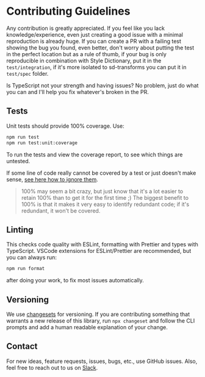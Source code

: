 # Contributing Guidelines

Any contribution is greatly appreciated. If you feel like you lack knowledge/experience, even just creating a good issue with a minimal reproduction is already huge.
If you can create a PR with a failing test showing the bug you found, even better, don't worry about putting the test in the perfect location but as a rule of thumb, if your bug is only reproducible in combination with Style Dictionary, put it in the `test/integration`, if it's more isolated to sd-transforms you can put it in `test/spec` folder.

Is TypeScript not your strength and having issues? No problem, just do what you can and I'll help you fix whatever's broken in the PR.

## Tests

Unit tests should provide 100% coverage. Use:

```sh
npm run test
npm run test:unit:coverage
```

To run the tests and view the coverage report, to see which things are untested.

If some line of code really cannot be covered by a test or just doesn't make sense, [see here how to ignore them](https://modern-web.dev/docs/test-runner/writing-tests/code-coverage/#ignoring-uncovered-lines).

> 100% may seem a bit crazy, but just know that it's a lot easier to retain 100% than to get it for the first time ;)
> The biggest benefit to 100% is that it makes it very easy to identify redundant code; if it's redundant, it won't be covered.

## Linting

This checks code quality with ESLint, formatting with Prettier and types with TypeScript.
VSCode extensions for ESLint/Prettier are recommended, but you can always run:

```sh
npm run format
```

after doing your work, to fix most issues automatically.

## Versioning

We use [changesets](https://github.com/changesets/changesets) for versioning. If you are contributing something that warrants a new release of this library, run `npx changeset` and follow the CLI prompts and add a human readable explanation of your change.

## Contact

For new ideas, feature requests, issues, bugs, etc., use GitHub issues.
Also, feel free to reach out to us on [Slack](https://join.slack.com/t/tokens-studio/shared_invite/zt-1p8ea3m6t-C163oJcN9g3~YZTKRgo2hg).
